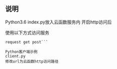 ## 说明
Python3.6
index.py放入云函数服务内
开启http访问后

使用以下方式访问服务
```curl
request get post```

Python客户端示例
client.py
修改url为云函数http访问路径